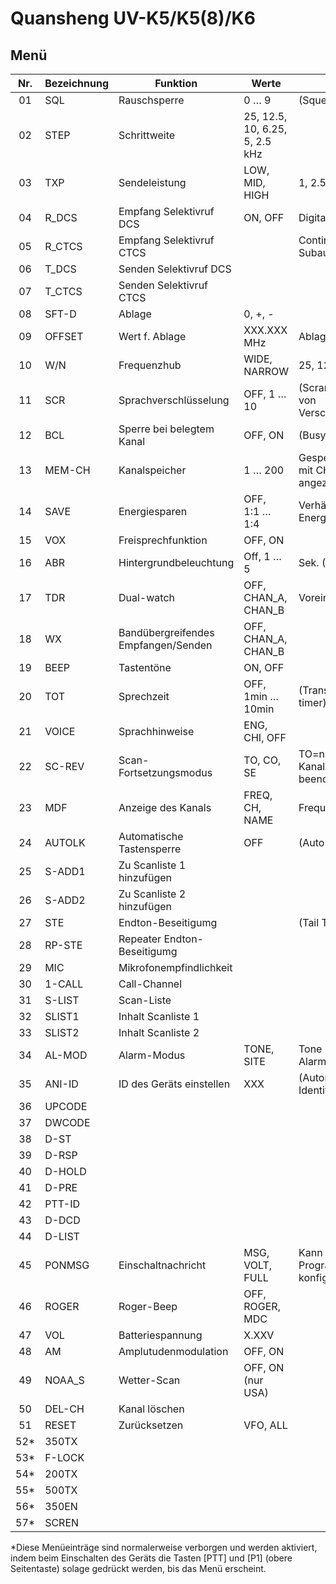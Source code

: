 

# Quansheng UV-K5/K5(8)/K6

## Menü

Nr. | Bezeichnung | Funktion                            | Werte                           | Anmerkungen
:--:| ----------- | ----------------------------------- | ------------------------------- | ----------------
01  | SQL         | Rauschsperre                        | 0 … 9                           | (Squelch)
02  | STEP        | Schrittweite                        | 25, 12.5, 10, 6.25, 5, 2.5 kHz  |
03  | TXP         | Sendeleistung                       | LOW, MID, HIGH                  | 1, 2.5, 5 W 
04  | R_DCS       | Empfang Selektivruf DCS             | ON, OFF                         | Digital Coded Squelch
05  | R_CTCS      | Empfang Selektivruf CTCS            |                                 | Continuous Tone-Coded Subaudio Squelch
06  | T_DCS       | Senden Selektivruf DCS              |                                 |
07  | T_CTCS      | Senden Selektivruf CTCS             |                                 |
08  | SFT-D       | Ablage                              | 0, +, -                         |
09  | OFFSET      | Wert f. Ablage                      | XXX.XXX MHz                     | Ablagefrequenz
10  | W/N         | Frequenzhub                         | WIDE, NARROW                    | 25, 12.5 kHz
11  | SCR         | Sprachverschlüsselung               | OFF, 1 … 10                     | (Scrambling) 1 bis 10 Arten von Verschlüsselungsfrequenzen.
12  | BCL         | Sperre bei belegtem Kanal           | OFF, ON                         | (Busy Channel Lockage)
13  | MEM-CH      | Kanalspeicher                       | 1 … 200                         | Gespeicherte Kanäle werden mit CH- vor der Nr. angezeigt
14  | SAVE        | Energiesparen                       | OFF, 1:1 … 1:4                  | Verhältnis Ein- zu Energiesparzeit
15  | VOX         | Freisprechfunktion                  | OFF, ON                         |
16  | ABR         | Hintergrundbeleuchtung              | Off, 1 … 5                      | Sek. (Auto Backlight Rate)
17  | TDR         | Dual-watch                          | OFF, CHAN_A, CHAN_B             | Voreinstellung Senden
18  | WX          | Bandübergreifendes Empfangen/Senden | OFF, CHAN_A, CHAN_B             |
19  | BEEP        | Tastentöne                          | ON, OFF                         |
20  | TOT         | Sprechzeit                          | OFF, 1min … 10min               | (Transmit over time, Time out timer)
21  | VOICE       | Sprachhinweise                      | ENG, CHI, OFF                   |
22  | SC-REV      | Scan-Fortsetzungsmodus              | TO, CO, SE                      | TO=nach 5 Sek, CO=nach Kanalsendung, SE=Scan beenden
23  | MDF         | Anzeige des Kanals                  | FREQ, CH, NAME                  | Frequenz, Kanal, Name
24  | AUTOLK      | Automatische Tastensperre           | OFF                             | (Auto lock)
25  | S-ADD1      | Zu Scanliste 1 hinzufügen           |                                 |
26  | S-ADD2      | Zu Scanliste 2 hinzufügen           |                                 |
27  | STE         | Endton-Beseitigumg                  |                                 | (Tail Tone Elimination)
28  | RP-STE      | Repeater Endton-Beseitigumg         |                                 |
29  | MIC         | Mikrofonempfindlichkeit             |                                 |
30  | 1-CALL      | Call-Channel                        |                                 |
31  | S-LIST      | Scan-Liste                          |                                 |
32  | SLIST1      | Inhalt Scanliste 1                  |                                 |
33  | SLIST2      | Inhalt Scanliste 2                  |                                 |
34  | AL-MOD      | Alarm-Modus                         | TONE, SITE                      | Tone = Sendung, Site = Alarmton aus Gerät
35  | ANI-ID      | ID des Geräts einstellen            | XXX                             | (Automatic Number Identification)
36  | UPCODE      |                                     |                                 |
37  | DWCODE      |                                     |                                 |
38  | D-ST        |                                     |                                 |
39  | D-RSP       |                                     |                                 |
40  | D-HOLD      |                                     |                                 |
41  | D-PRE       |                                     |                                 |
42  | PTT-ID      |                                     |                                 |
43  | D-DCD       |                                     |                                 |
44  | D-LIST      |                                     |                                 |
45  | PONMSG      | Einschaltnachricht                  | MSG, VOLT, FULL                 | Kann in Programmiersoftware konfiguriert werden.
46  | ROGER       | Roger-Beep                          | OFF, ROGER, MDC                 |
47  | VOL         | Batteriespannung                    | X.XXV                           |
48  | AM          | Amplutudenmodulation                | OFF, ON                         |
49  | NOAA_S      | Wetter-Scan                         | OFF, ON (nur USA)               |
50  | DEL-CH      | Kanal löschen                       |                                 |
51  | RESET       | Zurücksetzen                        | VFO, ALL                        |
52* | 350TX       |                                     |                                 |
53* | F-LOCK      |                                     |                                 |
54* | 200TX       |                                     |                                 |
55* | 500TX       |                                     |                                 |
56* | 350EN       |                                     |                                 |
57* | SCREN       |                                     |                                 |

*Diese Menüeinträge sind normalerweise verborgen und werden aktiviert, indem beim Einschalten des Geräts die Tasten [PTT] und [P1] (obere Seitentaste) solage gedrückt werden, bis das Menü erscheint.

